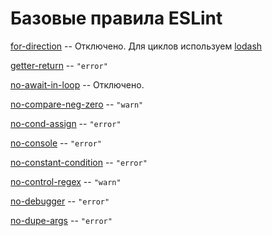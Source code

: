 # Базовые правила ESLint 
	
[for-direction](https://eslint.org/docs/rules/for-direction) -- Отключено. Для циклов используем [lodash](https://www.npmjs.com/package/lodash)

[getter-return](/docs/ru/rules/origin/getter-return.md) -- ```"error"```

[no-await-in-loop](https://eslint.org/docs/rules/no-await-in-loop) -- Отключено. 

[no-compare-neg-zero](/docs/ru/rules/origin/no-compare-neg-zero.md) -- ```"warn"```

[no-cond-assign](/docs/ru/rules/origin/no-cond-assign.md) -- ```"error"```

[no-console](/docs/ru/rules/origin/no-console.md) -- ```"error"```

[no-constant-condition](/docs/ru/rules/origin/no-constant-condition.md) -- ```"error"```

[no-control-regex](/docs/ru/rules/origin/no-control-regex.md) -- ```"warn"```

[no-debugger](/docs/ru/rules/origin/no-debugger.md) -- ```"error"```

[no-dupe-args](/docs/ru/rules/origin/no-dupe-args.md) -- ```"error"```